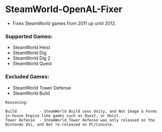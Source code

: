 # SteamWorld-OpenAL-Fixer
- Fixes SteamWorld games from 2011 up until 2012.

### Supported Games:
- SteamWorld Heist
- SteamWorld Dig
- SteamWorld Dig 2
- SteamWorld Quest

### Excluded Games:
- SteamWorld Tower Defense
- SteamWorld Build
```
Reasoning:

Build          - SteamWorld Build uses Unity, and Not Image & Forms in-house Engine like games such as Quest, or Heist.
Tower Defense  - SteamWorld Tower Defense was only released on the Nintendo DSi, and Not re-released on PC/Console.
```
